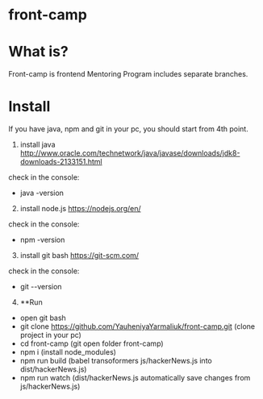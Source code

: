 # front-camp
# What is?
Front-camp is frontend Mentoring Program includes separate branches.
# Install 
  If you have java, npm and git in your pc, you should start from 4th point.

1) install java http://www.oracle.com/technetwork/java/javase/downloads/jdk8-downloads-2133151.html
 
  check in the console: 
 * java -version

2) install node.js https://nodejs.org/en/

  check in the console: 
* npm -version

3) install git bash https://git-scm.com/


  check in the console: 
* git --version 

4) **Run

* open git bash
* git clone https://github.com/YauheniyaYarmaliuk/front-camp.git (clone project in your pc)
* cd front-camp (git open folder front-camp)
* npm i (install node_modules)
* npm run build (babel transoformers js/hackerNews.js into dist/hackerNews.js) 
* npm run watch (dist/hackerNews.js automatically save changes from js/hackerNews.js)
    
